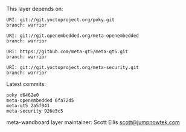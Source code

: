 This layer depends on:

    URI: git://git.yoctoproject.org/poky.git
    branch: warrior

    URI: git://git.openembedded.org/meta-openembedded
    branch: warrior

    URI: https://github.com/meta-qt5/meta-qt5.git
    branch: warrior

    URI: git://git.yoctoproject.org/meta-security.git
    branch: warrior

Latest commits:

    poky d6462e0
    meta-openembedded 6fa72d5
    meta-qt5 2a5f941
    meta-security 926e5c5

meta-wandboard layer maintainer: Scott Ellis <scott@jumpnowtek.com>
